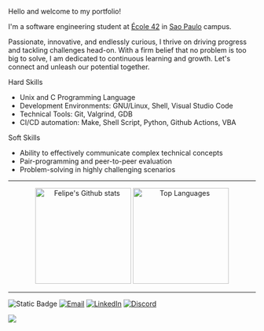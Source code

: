 Hello and welcome to my portfolio! 

I'm a software engineering student at [École 42](https://42.fr/en/homepage/) in [Sao Paulo](https://www.42sp.org.br/) campus.

Passionate, innovative, and endlessly curious, I thrive on driving progress and tackling challenges head-on. With a firm belief that no problem is too big to solve, I am dedicated to continuous learning and growth. Let's connect and unleash our potential together.

Hard Skills
 - Unix and C Programming Language
 - Development Environments: GNU/Linux, Shell, Visual Studio Code
 - Technical Tools: Git, Valgrind, GDB
 - CI/CD automation: Make, Shell Script, Python, Github Actions, VBA

Soft Skills
 - Ability to effectively communicate complex technical concepts
 - Pair-programming and peer-to-peer evaluation
 - Problem-solving in highly challenging scenarios


---
<div align="center">
    <img src="https://github-readme-stats.vercel.app/api?username=jos-felipe&theme=transparent&show_icons=true&layout=compact&line_height=25&title_color=fff&text_color=e6edf3&icon_color=9f9f9f&bg_color=0d1117&custom_title=My%20GitHub%20stats%20%26%20most%20used%20languages&width=250"
            alt="Felipe's Github stats"
            height=195>
    <img src="https://github-readme-stats.vercel.app/api/top-langs/?username=jos-felipe&langs_count=5&theme=transparent&layout=donut&hide_border=false&title_color=fff&text_color=e6edf3&bg_color=0d1117&hide_title=true&chart_width=200"
            alt="Top Languages"
            height=195/>
</div>

---
<div align="left">
    
![Static Badge](https://img.shields.io/badge/contact%20me-%23555555?style=for-the-badge)
[![Email](https://img.shields.io/badge/Gmail-0d1117?style=for-the-badge&logo=gmail&logoColor=white)](mailto:js.felipe@icloud.com)
[![LinkedIn](https://img.shields.io/badge/LinkedIn-0d1117.svg?style=for-the-badge&logo=linkedin&logoColor=white)](https://linkedin.com/in/josfelipe)
[![Discord](https://img.shields.io/badge/Discord-0d1117?style=for-the-badge&logo=discord&logoColor=white)](https://discordapp.com/users/1276190021992452210)


</div>




![](https://hit.yhype.me/github/profile?user_id=139470730)
